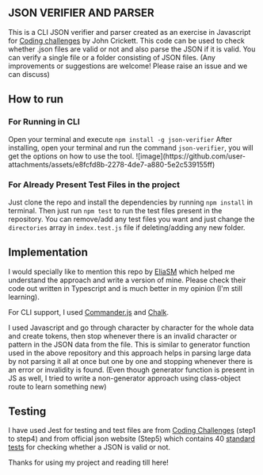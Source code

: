 <section><h2>JSON VERIFIER AND PARSER</h2></section>
This is a CLI JSON verifier and parser created as an exercise in Javascript for <a href="https://github.com/CodingChallengesFYI">Coding challenges</a> by John Crickett.
This code can be used to check whether .json files are valid or not and also parse the JSON if it is valid. 
You can verify a single file or a folder consisting of JSON files.
(Any improvements or suggestions are welcome! Please raise an issue and we can discuss)

<section><h2>How to run</h2></section>
<h3>For Running in CLI</h3>
Open your terminal and execute <code>npm install -g json-verifier</code>
After installing, open your terminal and run the command <code>json-verifier</code>, you will get the options on how to use the tool. 
![image](https://github.com/user-attachments/assets/e8fcfd8b-2278-4de7-a880-5e2c539155ff)

<h3>For Already Present Test Files in the project</h3>
Just clone the repo and install the dependencies by running <code>npm install</code> in terminal.
Then just run <code>npm test</code> to run the test files present in the repository.
You can remove/add any test files you want and just change the <code>directories</code> array in <code>index.test.js</code> file if deleting/adding any new folder.

<section><h2>Implementation</h2></section>
I would specially like to mention this repo by <a href="https://github.com/eliasm307/coding-challenges/tree/main/packages/json-parser">EliaSM</a> which helped me understand the approach and write a version of mine. Please check their code out written in Typescript and is much better in my opinion (I'm still learning).
<p></p>
For CLI support, I used <a href="https://www.npmjs.com/package/commander">Commander.js</a> and <a href="https://www.npmjs.com/package/chalk">Chalk</a>.
<p></p>
I used Javascript and go through character by character for the whole data and create tokens, then stop whenever there is an invalid character or pattern in the JSON data from the file.
This is similar to generator function used in the above repository and this approach helps in parsing large data by not parsing it all at once but one by one and stopping whenever there is an error or invalidity is found.
(Even though generator function is present in JS as well, I tried to write a non-generator approach using class-object route to learn something new)

<section><h2>Testing</h2></section>
I have used Jest for testing and test files are from <a href="https://codingchallenges.fyi/challenges/challenge-json-parser/">Coding Challenges</a> (step1 to step4) and from official json website (Step5) which contains 40 <a href="https://www.json.org/JSON_checker/test.zip">standard tests</a> for checking whether a JSON is valid or not.

Thanks for using my project and reading till here!
